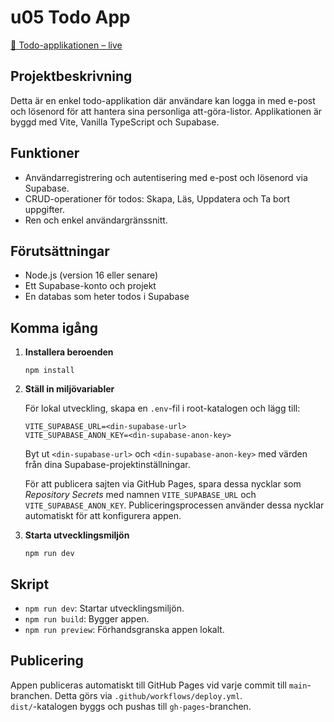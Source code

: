 # u05 Todo App

[🔗 Todo-applikationen – live](https://cribepencheff.github.io/u05-todo-app/)

## Projektbeskrivning

Detta är en enkel todo-applikation där användare kan logga in med e-post och lösenord för att hantera sina personliga att-göra-listor.
Applikationen är byggd med Vite, Vanilla TypeScript och Supabase.

## Funktioner

- Användarregistrering och autentisering med e-post och lösenord via Supabase.
- CRUD-operationer för todos: Skapa, Läs, Uppdatera och Ta bort uppgifter.
- Ren och enkel användargränssnitt.

## Förutsättningar

- Node.js (version 16 eller senare)
- Ett Supabase-konto och projekt
- En databas som heter todos i Supabase

## Komma igång

1. **Installera beroenden**

    ```
    npm install
    ```

2. **Ställ in miljövariabler**

    För lokal utveckling, skapa en `.env`-fil i root-katalogen och lägg till:

    ```
    VITE_SUPABASE_URL=<din-supabase-url>
    VITE_SUPABASE_ANON_KEY=<din-supabase-anon-key>
    ```

    Byt ut `<din-supabase-url>` och `<din-supabase-anon-key>` med värden från dina Supabase-projektinställningar.

    För att publicera sajten via GitHub Pages, spara dessa nycklar som *Repository Secrets* med namnen `VITE_SUPABASE_URL` och `VITE_SUPABASE_ANON_KEY`. Publiceringsprocessen använder dessa nycklar automatiskt för att konfigurera appen.

3. **Starta utvecklingsmiljön**

    ```
    npm run dev
    ```

## Skript

- `npm run dev`: Startar utvecklingsmiljön.
- `npm run build`: Bygger appen.
- `npm run preview`: Förhandsgranska appen lokalt.

## Publicering

Appen publiceras automatiskt till GitHub Pages vid varje commit till `main`-branchen. Detta görs via `.github/workflows/deploy.yml`.  
`dist/`-katalogen byggs och pushas till `gh-pages`-branchen.
